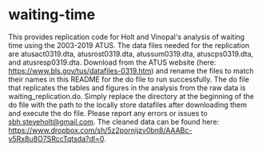 # waiting-time
This provides replication code for Holt and Vinopal's analysis of waiting time using the 2003-2019 ATUS. The data files needed for the replication are atusact0319.dta, atusrost0319.dta, atussum0319.dta, atuscps0319.dta, and atusresp0319.dta. Download from the ATUS website (here: https://www.bls.gov/tus/datafiles-0319.htm) and rename the files to match their names in this README for the do file to run successfully. The do file that replicates the tables and figures in the analysis from the raw data is waiting_replication.do. Simply replace the directory at the beginning of the do file with the path to the locally store datafiles after downloading them and execute the do file. Please report any errors or issues to sbh.steveholt@gmail.com. The cleaned data can be found here: https://www.dropbox.com/sh/5z2pornijzv0bn8/AAABc-y5Rx8u8O7SRccTqtsda?dl=0. 
